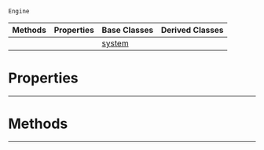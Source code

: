  `Engine`

|Methods|Properties|Base Classes|Derived Classes|
|---|---|---|---|
| | |[system](https://github.com/ZilchEngine/ZilchDocs/blob/master/code_reference/class_reference/system.md)| |


 #  Properties


---  
 #  Methods


---  
 

 